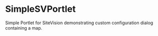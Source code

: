 SimpleSVPortlet
===============

Simple Portlet for SiteVision demonstrating custom configuration dialog containing a map.
